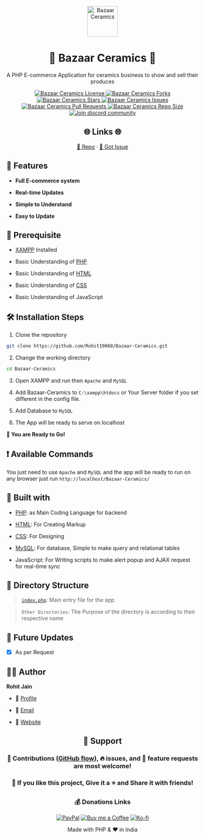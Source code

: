<p align="center">
  <a href="https://github.com/Rohit19060/Bazaar-Ceramics" title="Bazaar Ceramics">
    <img src="https://kingtechnologies.in/assets/images/Logo.webp" width="80px" alt="Bazaar Ceramics"/>
  </a>
</p>
<h1 align="center">🌟 Bazaar Ceramics 🌟</h1>
<p align="center">A PHP E-commerce Application for ceramics business to show and sell their produces</p>

<p align="center">
<a href="https://github.com/Rohit19060/Bazaar-Ceramics/blob/master/LICENSE" title="License">
<img src="https://img.shields.io/github/license/Rohit19060/Bazaar-Ceramics?label=License&logo=Github&style=flat-square" alt="Bazaar Ceramics License"/>
</a>
<a href="https://github.com/Rohit19060/Bazaar-Ceramics/fork" title="Forks">
<img src="https://img.shields.io/github/forks/Rohit19060/Bazaar-Ceramics?label=Forks&logo=Github&style=flat-square" alt="Bazaar Ceramics Forks"/>
</a>
<a href="https://github.com/Rohit19060/Bazaar-Ceramics/stargazers" title="Stars">
<img src="https://img.shields.io/github/stars/Rohit19060/Bazaar-Ceramics?label=Stars&logo=Github&style=flat-square" alt="Bazaar Ceramics Stars"/>
</a>
<a href="https://github.com/Rohit19060/Bazaar-Ceramics/issues" title="Issues">
<img src="https://img.shields.io/github/issues/Rohit19060/Bazaar-Ceramics?label=Issues&logo=Github&style=flat-square" alt="Bazaar Ceramics Issues"/>
</a>
<a href="https://github.com/Rohit19060/Bazaar-Ceramics/pulls" title="Pull Requests">
<img src="https://img.shields.io/github/issues-pr/Rohit19060/Bazaar-Ceramics?label=Pull%20Requests&logo=Github&style=flat-square" alt="Bazaar Ceramics Pull Requests"/>
</a>
<a href="https://github.com/Rohit19060/Bazaar-Ceramics" title="Repo Size">
<img src="https://img.shields.io/github/repo-size/Rohit19060/Bazaar-Ceramics?label=Repo%20Size&logo=Github&style=flat-square" alt="Bazaar Ceramics Repo Size"/>
</a>
<a href="https://discord.gg/2wpHNSjwm2" title="Join King Tech's Community">
<img src="https://img.shields.io/discord/737854816402800690?color=%236d82cb&label=Join%20Community&logo=discord&logoColor=%23FFFFFF&style=flat-square" alt="Join discord community"/>
</a>
</p>

<h2 align="center">🌐 Links 🌐</h2>
<p align="center">
    <a href="https://github.com/Rohit19060/Bazaar-Ceramics" title="Bazaar Ceramics">📂 Repo</a>
    ·
    <a href="https://github.com/Rohit19060/Bazaar-Ceramics/issues/new/choose" title="🐛Report Bug/🎊Request Feature">🚀 Got Issue</a>
</p>

## 🚀 Features

- **Full E-commerce system**

- **Real-time Updates**

- **Simple to Understand**

- **Easy to Update**

## 🦋 Prerequisite

- [XAMPP](https://www.apachefriends.org/download.html "XAMPP") Installed

- Basic Understanding of [PHP](https://www.php.net/ "PHP")

- Basic Understanding of [HTML](https://youtu.be/JHv2jmnrLlA "HTML - First Step Towards Web Development")

- Basic Understanding of [CSS](https://youtu.be/d1tP7ow7HbQ "CSS - Second Step Towards Web Development")

- Basic Understanding of JavaScript

## 🛠️ Installation Steps

1. Clone the repository

```Bash
git clone https://github.com/Rohit19060/Bazaar-Ceramics.git
```

2. Change the working directory

```Bash
cd Bazaar-Ceramics
```

3. Open XAMPP and run then `Apache` and `MySQL`

4. Add Bazaar-Ceramics to `C:\xampp\htdocs` or Your Server folder if you set different in the config file.

5. Add Database to `MySQL`

6. The App will be ready to serve on localhost

**🎇 You are Ready to Go!**

## ❗ Available Commands

You just need to use `Apache` and `MySQL` and the app will be ready to run on any browser just run `http://localhost/Bazaar-Ceramics/`

## 👷 Built with

- [PHP](https://www.php.net/ "PHP"): as Main Coding Language for backend

- [HTML](https://youtu.be/JHv2jmnrLlA "HTML - First Step Towards Web Development"): For Creating Markup

- [CSS](https://youtu.be/d1tP7ow7HbQ "CSS - Second Step Towards Web Development"): For Designing

- [MySQL](https://www.mysql.com/ "MySQL"): For database, Simple to make query and relational tables

- JavaScript: For Writing scripts to make alert popup and AJAX request for real-time sync

## 📂 Directory Structure

> [`index.php`](https://github.com/Rohit19060/Bazaar-Ceramics/blob/main/index.php "Bazaar Ceramics"): Main entry file for the app

> `Other Directories`: The Purpose of the directory is according to their respective name

## 🎊 Future Updates

- [x] As per Request

## 🧑🏻 Author

**Rohit Jain**

- 🌌 [Profile](https://github.com/Rohit19060 "Rohit Jain")

- 🏮 [Email](mailto:rohitjain19060@gmail.com?subject=Hi%20from%20Bazaar%20Ceramics "Hi!")

- 🦁 [Website](https://kingtechnologies.in "Welcome")

<h2 align="center">🤝 Support</h2>

<h3 align="center">🎀 Contributions (<a href="https://guides.github.com/introduction/flow"  title="GitHub flow">GitHub flow</a>), 🔥 issues, and 🥮 feature requests are most welcome!</h3>

<h3 align="center">💙 If you like this project, Give it a ⭐ and Share it with friends!</h3>
<h3 align="center">💰 Donations Links</h3>
<p align="center">
<a href="https://www.paypal.me/kingrohitJ" title="PayPal"><img src="https://kingtechnologies.in/assets/images/Paypal.png" alt="PayPal"/></a>
<a href="https://www.buymeacoffee.com/rohitjain" title="Buy me a Coffee"><img src="https://kingtechnologies.in/assets/images/Coffee.png" alt="Buy me a Coffee"/></a>
<a href="https://ko-fi.com/rohitjain" title="Ko-fi"><img src="https://kingtechnologies.in/assets/images/Kofi.png" alt="Ko-fi"/></a>
</p>

<p align="center">Made with PHP & ❤️ in India</p>
